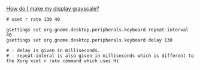 [How do I make my display grayscale?](https://askubuntu.com/questions/1012905/how-do-i-make-my-display-grayscale)



```
# xset r rate 130 40 

gsettings set org.gnome.desktop.peripherals.keyboard repeat-interval 40
gsettings set org.gnome.desktop.peripherals.keyboard delay 130

# - delay is given in milliseconds.
# - repeat-interal is also given in milliseconds which is different to the Xorg xset r rate command which uses Hz

```
